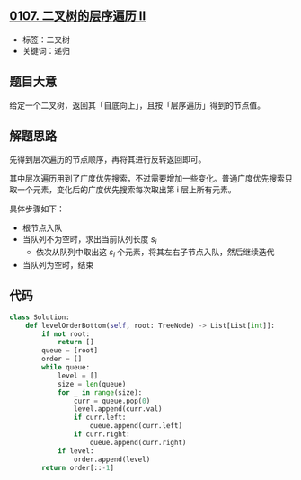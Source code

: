 ## [0107. 二叉树的层序遍历 II](https://leetcode-cn.com/problems/binary-tree-level-order-traversal-ii/)

- 标签：二叉树
- 关键词：递归

## 题目大意

给定一个二叉树，返回其「自底向上」，且按「层序遍历」得到的节点值。

## 解题思路

先得到层次遍历的节点顺序，再将其进行反转返回即可。

其中层次遍历用到了广度优先搜索，不过需要增加一些变化。普通广度优先搜索只取一个元素，变化后的广度优先搜索每次取出第 i 层上所有元素。

具体步骤如下：

- 根节点入队
- 当队列不为空时，求出当前队列长度 $s_i$
  - 依次从队列中取出这 $s_i$ 个元素，将其左右子节点入队，然后继续迭代
- 当队列为空时，结束

## 代码

```Python
class Solution:
    def levelOrderBottom(self, root: TreeNode) -> List[List[int]]:
        if not root:
            return []
        queue = [root]
        order = []
        while queue:
            level = []
            size = len(queue)
            for _ in range(size):
                curr = queue.pop(0)
                level.append(curr.val)
                if curr.left:
                    queue.append(curr.left)
                if curr.right:
                    queue.append(curr.right)
            if level:
                order.append(level)
        return order[::-1]
```

